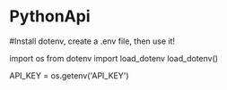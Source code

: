 # PythonApi
#Install dotenv, create a .env file, then use it!

import os
from dotenv import load_dotenv
load_dotenv()

API_KEY = os.getenv('API_KEY')
